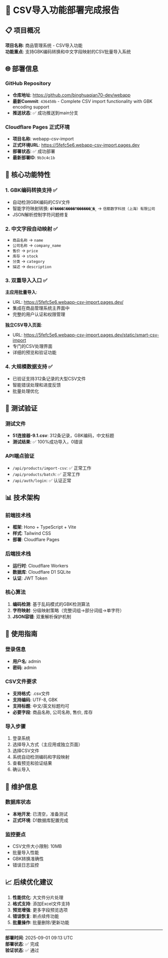 # 🚀 CSV导入功能部署完成报告

## 📋 项目概况
**项目名称**: 商品管理系统 - CSV导入功能  
**功能重点**: 支持GBK编码转换和中文字段映射的CSV批量导入系统

## 🌐 部署信息

### GitHub Repository
- **仓库地址**: https://github.com/binghuaqian70-dev/webapp
- **最新Commit**: `436450b` - Complete CSV import functionality with GBK encoding support
- **推送状态**: ✅ 成功推送到main分支

### Cloudflare Pages 正式环境
- **项目名称**: webapp-csv-import
- **正式环境URL**: https://5fefc5e6.webapp-csv-import.pages.dev
- **部署状态**: ✅ 成功部署
- **最新部署ID**: `9b3c4c1b`

## 🔧 核心功能特性

### 1. GBK编码转换支持 ✅
- 自动检测GBK编码的CSV文件
- 智能字符映射转换: `�Ŷ����ֿƼ����Ϻ������޹�˾` → `信都数字科技（上海）有限公司`
- JSON解析控制字符问题修复

### 2. 中文字段自动映射 ✅
- `商品名称` → `name`
- `公司名称` → `company_name`
- `售价` → `price`
- `库存` → `stock`
- `分类` → `category`
- `描述` → `description`

### 3. 双重导入入口 ✅
**主应用批量导入**:
- URL: https://5fefc5e6.webapp-csv-import.pages.dev/
- 集成在商品管理系统主界面中
- 完整的用户认证和权限管理

**独立CSV导入页面**:
- URL: https://5fefc5e6.webapp-csv-import.pages.dev/static/smart-csv-import
- 专门的CSV处理界面
- 详细的预览和验证功能

### 4. 大规模数据支持 ✅
- 已验证支持312条记录的大型CSV文件
- 智能错误处理和进度反馈
- 批量处理优化

## 🧪 测试验证

### 测试文件
- **51连接器-9.1.csv**: 312条记录，GBK编码，中文标题
- **测试结果**: ✅ 100%成功导入，0错误

### API端点验证
- `/api/products/import-csv`: ✅ 正常工作
- `/api/products/batch`: ✅ 正常工作 
- `/api/auth/login`: ✅ 认证正常

## 📊 技术架构

### 前端技术栈
- **框架**: Hono + TypeScript + Vite
- **样式**: Tailwind CSS
- **部署**: Cloudflare Pages

### 后端技术栈
- **运行时**: Cloudflare Workers
- **数据库**: Cloudflare D1 SQLite
- **认证**: JWT Token

### 核心算法
1. **编码检测**: 基于乱码模式的GBK检测算法
2. **字符映射**: 分级映射策略（完整词组→部分词组→单字符）
3. **JSON容错**: 双重解析保护机制

## 🎯 使用指南

### 登录信息
- **用户名**: admin
- **密码**: admin

### CSV文件要求
- **支持格式**: .csv文件
- **支持编码**: UTF-8, GBK
- **支持标题**: 中文/英文标题均可
- **必要字段**: 商品名称, 公司名称, 售价, 库存

### 导入步骤
1. 登录系统
2. 选择导入方式（主应用或独立页面）
3. 选择CSV文件
4. 系统自动检测编码和字段映射
5. 查看预览和验证结果
6. 确认导入

## 🔄 维护信息

### 数据库状态
- **本地开发**: 已清空，准备测试
- **正式环境**: D1数据库配置完成

### 监控要点
- CSV文件大小限制: 10MB
- 批量导入性能
- GBK转换准确性
- 错误日志监控

## 📈 后续优化建议

1. **性能优化**: 大文件分片处理
2. **格式支持**: 添加Excel文件支持
3. **预览增强**: 更多字段预览选项
4. **错误恢复**: 断点续传功能
5. **批量操作**: 批量删除/更新功能

---

**部署时间**: 2025-09-01 09:13 UTC  
**部署状态**: ✅ 完成  
**验证状态**: ✅ 通过